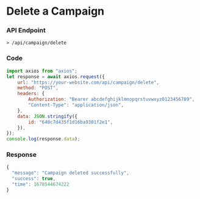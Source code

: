 # Delete a Campaign

### API Endpoint

```
> /api/campaign/delete
```

### Code

```js
import axios from "axios";
let response = await axios.request({
    url: "https://your-website.com/api/campaign/delete",
    method: "POST",
    headers: {
        Authorization: "Bearer abcdefghijklmnopqrstuvwxyz0123456789",
        "Content-Type": "application/json",
    },
    data: JSON.stringify({
        id: "640c7d435f1d16ba9301f2e1",
    }),
});
console.log(response.data);
```

### Response

```js
{
  "message": "Campaign deleted successfully",
  "success": true,
  "time": 1678544674222
}
```
